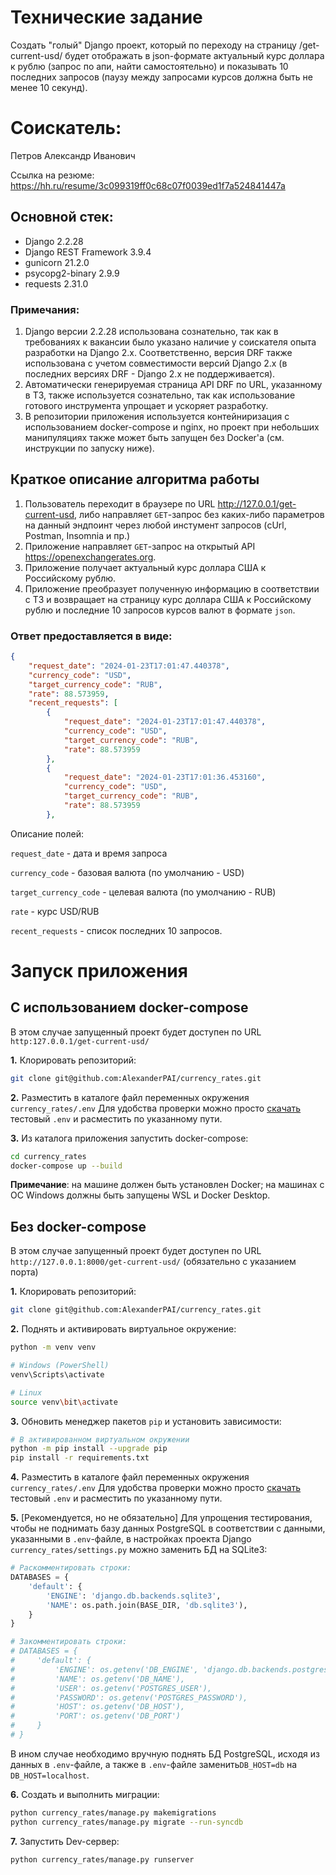 # Технические задание

Cоздать "голый" Django проект, который по переходу на страницу /get-current-usd/ будет отображать в json-формате
актуальный курс доллара к рублю (запрос по апи, найти самостоятельно) и показывать 10 последних запросов 
(паузу между запросами курсов должна быть не менее 10 секунд).

# Соискатель:
Петров Александр Иванович

Ссылка на резюме: https://hh.ru/resume/3c099319ff0c68c07f0039ed1f7a524841447a

## Основной стек:

- Django 2.2.28
- Django REST Framework 3.9.4
- gunicorn 21.2.0
- psycopg2-binary 2.9.9
- requests 2.31.0

### Примечания:
1. Django версии 2.2.28 использована сознательно, так как в требованиях к вакансии было указано наличие у соискателя 
опыта разработки на Django 2.x. Соответственно, версия DRF также использована с учетом совместимости версий Django 2.x (в последних версиях DRF - Django 2.x не поддерживается).
2. Автоматически генерируемая страница API DRF по URL, указанному в ТЗ, также используется сознательно, так как использование готового инструмента упрощает и ускоряет разработку.
3. В репозитории приложения используется контейниризация с использованием docker-compose и nginx, но проект при небольших манипуляциях также может быть запущен без Docker'a (см. инструкции по запуску ниже).

## Краткое описание алгоритма работы
1. Пользователь переходит в браузере по URL http://127.0.0.1/get-current-usd, либо направляет `GET`-запрос без каких-либо параметров на данный эндпоинт через любой инстумент запросов (cUrl, Postman, Insomnia и пр.)
2. Приложение направляет `GET`-запрос на открытый API https://openexchangerates.org.
3. Приложение получает актуальный курс доллара США к Российскому рублю.
4. Приложение преобразует полученную информацию в соответствии с ТЗ и возвращает на страницу курс доллара США к Российскому рублю и последние 10 запросов курсов валют в формате `json`.

### Ответ предоставляется в виде:
```json
{
    "request_date": "2024-01-23T17:01:47.440378",
    "currency_code": "USD",
    "target_currency_code": "RUB",
    "rate": 88.573959,
    "recent_requests": [
        {
            "request_date": "2024-01-23T17:01:47.440378",
            "currency_code": "USD",
            "target_currency_code": "RUB",
            "rate": 88.573959
        },
        {
            "request_date": "2024-01-23T17:01:36.453160",
            "currency_code": "USD",
            "target_currency_code": "RUB",
            "rate": 88.573959
        },
```

Описание полей:

`request_date` - дата и время запроса

`currency_code` - базовая валюта (по умолчанию - USD)

`target_currency_code` - целевая валюта (по умолчанию - RUB)

`rate` - курс USD/RUB

`recent_requests` - список последних 10 запросов.

# Запуск приложения
## С использованием docker-compose
В этом случае запущенный проект будет доступен по URL `http:127.0.0.1/get-current-usd/`

**1.** Клорировать репозиторий:
```bash
git clone git@github.com:AlexanderPAI/currency_rates.git
```
**2.** Разместить в каталоге файл переменных окружения `currency_rates/.env`
Для удобства проверки можно просто [скачать](https://disk.yandex.ru/d/duglH_CdZAUAWQ) тестовый `.env` и расместить по указанному пути.

**3.** Из каталога приложения запустить docker-compose:
```bash
cd currency_rates
docker-compose up --build
```
**Примечание**: на машине должен быть установлен Docker; на машинах с ОС Windows должны быть запущены WSL и Docker Desktop.

## Без docker-compose

В этом случае запущенный проект будет доступен по URL `http://127.0.0.1:8000/get-current-usd/` (обязательно с указанием порта)

**1.** Клорировать репозиторий:
```bash
git clone git@github.com:AlexanderPAI/currency_rates.git
```

**2.** Поднять и активировать виртуальное окружение:
```bash
python -m venv venv

# Windows (PowerShell)
venv\Scripts\activate

# Linux
source venv\bit\activate
```

**3.** Обновить менеджер пакетов `pip` и установить зависимости:
```bash
# В активированном виртуальном окружении
python -m pip install --upgrade pip
pip install -r requirements.txt
```

**4.** Разместить в каталоге файл переменных окружения `currency_rates/.env`
Для удобства проверки можно просто [скачать](https://disk.yandex.ru/d/duglH_CdZAUAWQ) тестовый `.env` и расместить по указанному пути.

**5.** [Рекомендуется, но не обязательно] Для упрощения тестирования, чтобы не поднимать базу данных PostgreSQL в соответствии с данными, указанными в `.env`-файле, в настройках проекта Django `currency_rates/settings.py` можно заменить БД на SQLite3:
```python
# Раскомментировать строки:
DATABASES = {
    'default': {
        'ENGINE': 'django.db.backends.sqlite3',
        'NAME': os.path.join(BASE_DIR, 'db.sqlite3'),
    }
}

# Закомментировать строки:
# DATABASES = {
#     'default': {
#         'ENGINE': os.getenv('DB_ENGINE', 'django.db.backends.postgresql'),
#         'NAME': os.getenv('DB_NAME'),
#         'USER': os.getenv('POSTGRES_USER'),
#         'PASSWORD': os.getenv('POSTGRES_PASSWORD'),
#         'HOST': os.getenv('DB_HOST'),
#         'PORT': os.getenv('DB_PORT')
#     }
# }
```
В ином случае необходимо вручную поднять БД PostgreSQL, исходя из данных в `.env`-файле, а также в `.env`-файле заменить`DB_HOST=db` на `DB_HOST=localhost`.

**6.** Создать и выполнить миграции:
```bash
python currency_rates/manage.py makemigrations
python currency_rates/manage.py migrate --run-syncdb
```

**7.** Запустить Dev-сервер:
```bash
python currency_rates/manage.py runserver
```
